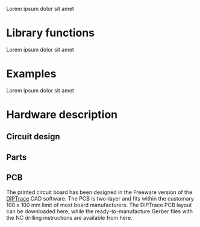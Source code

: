 Lorem ipsum dolor sit amet

# Library functions

Lorem ipsum dolor sit amet

# Examples

Lorem ipsum dolor sit amet

# Hardware description

## Circuit design

## Parts

## PCB
The printed circuit board has been designed in the Freeware version of the [DIPTrace](https://diptrace.com/) CAD software. The PCB is two-layer and fits within the customary 100 x 100 mm limit of most board manufacturers. The DIPTrace PCB layout can be downloaded here, while the ready-to-manufacture Gerber files with the NC drilling instructions are available from here.
